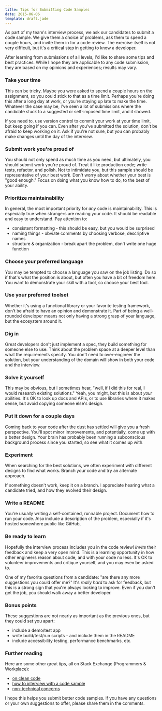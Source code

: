 ```yaml
---
title: Tips for Submitting Code Samples
date: 2015-06-06
template: draft.jade
---
```


As part of my team's interview process, we ask our candidates to submit a code sample. We give them a choice of problems, ask them to spend a couple hours, and invite them in for a code review. The exercise itself is not very difficult, but it's a critical step in getting to know a developer.

After learning from submissions of all levels, I'd like to share some tips and best practices. While I hope they are applicable to any code submission, they are based on my opinions and experiences; results may vary.

### Take your time

This can be tricky. Maybe you were asked to spend a couple hours on the assignment, so you could stick to that as a time limit. Perhaps you're doing this after a long day at work, or you're staying up late to make the time. Whatever the case may be, I've seen a lot of submissions where the candidate stuck to a suggested or self-imposed time limit, and it showed.

If you need to, use version control to commit your work at your time limit, but keep going if you can. Even after you've submitted the solution, don't be afraid to keep working on it. Ask if you're not sure, but you can probably make changes until the day of the interview.

### Submit work you're proud of

You should not only spend as much time as you need, but ultimately, you should submit work you're proud of. Treat it like production code; write tests, refactor, and polish. Not to intimidate you, but this sample should be representative of your best work. Don't worry about whether your best is "good enough." Focus on doing what you know how to do, to the best of your ability.

### Prioritize maintainability

In general, the most important priority for *any* code is maintainability. This is especially true when strangers are reading your code. It should be readable and easy to understand. Pay attention to:

* consistent formatting - this should be easy, but you would be surprised
* naming things - obviate comments by choosing verbose, descriptive names
* structure & organization - break apart the problem, don't write one huge function

### Choose your preferred language

You may be tempted to choose a language you saw on the job listing. Do so if that's what the position is about, but often you have a bit of freedom here. You want to demonstrate your skill with a tool, so choose your best tool.

### Use your preferred toolset

Whether it's using a functional library or your favorite testing framework, don't be afraid to have an opinion and demonstrate it. Part of being a well-rounded developer means not only having a strong grasp of your language, but the ecosystem around it.

### Dig in

Great developers don't just implement a spec, they build something for someone else to use. Think about the problem space at a deeper level than what the requirements specify. You don't need to over-engineer the solution, but your understanding of the domain will show in both your code and the interview.

### Solve it yourself

This may be obvious, but I sometimes hear, "well, if I did this for real, I would research existing solutions." Yeah, you might, but this is about *your* abilities. It's OK to look up docs and APIs, or to use libraries where it makes sense, but avoid copying someone else's design.

### Put it down for a couple days

Coming back to your code after the dust has settled will give you a fresh perspective. You'll spot minor improvements, and potentially, come up with a better design. Your brain has probably been running a subconscious background process since you started, so see what it comes up with.

### Experiment

When searching for the best solutions, we often experiment with different designs to find what works. Branch your code and try an alternate approach.

If something doesn't work, keep it on a branch. I appreciate hearing what a candidate tried, and how they evolved their design.

### Write a README

You're usually writing a self-contained, runnable project. Document how to run your code. Also include a description of the problem, especially if it's hosted somewhere public like GitHub, 

### Be ready to learn

Hopefully the interview process includes you in the code review! *Invite* their feedback and keep a very open mind. This is a learning opportunity in how other engineers reason about code, and with your code no less. It's OK to volunteer improvements and critique yourself, and you may even be asked to.

One of my favorite questions from a candidate: "are there any more suggestions you could offer me?" It's *really hard* to ask for feedback, but this is a strong sign that you're always looking to improve. Even if you don't get the job, you should walk away a better developer.

### Bonus points

These suggestions are not nearly as important as the previous ones, but they could set you apart:

* include a demo/test app
* write build/test/run scripts - and include them in the README
* include accessibility testing,  performance benchmarks, etc.

### Further reading

Here are some other great tips, all on Stack Exchange (Programmers & Workplace):

* [on clean code](http://programmers.stackexchange.com/a/51155/52486)
* [how to interview with a code sample](http://programmers.stackexchange.com/questions/94492/interview-review-another-developers-code/94507#94507)
* [non-technical concerns](http://workplace.stackexchange.com/a/1315)

I hope this helps you submit better code samples. If you have any questions or your own suggestions to offer, please share them in the comments.
